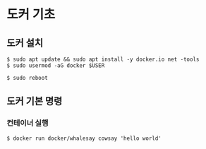 # 도커 기초

## 도커 설치
```
$ sudo apt update && sudo apt install -y docker.io net -tools
$ sudo usermod -aG docker $USER

$ sudo reboot
```

## 도커 기본 명령

### 컨테이너 실행
```
$ docker run docker/whalesay cowsay 'hello world'
```


